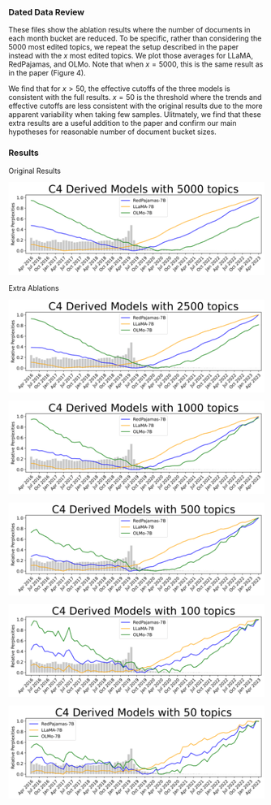 ### Dated Data Review

These files show the ablation results where the number of documents in each month bucket are reduced. To be specific, rather than considering the 5000 most edited topics, we repeat the setup described in the paper instead with the $x$ most edited topics. We plot those averages for LLaMA, RedPajamas, and OLMo. Note that when $x=5000$, this is the same result as in the paper (Figure 4).

We find that for $x > 50$, the effective cutoffs of the three models is consistent with the full results. $x=50$ is the threshold where the trends and effective cutoffs are less consistent with the original results due to the more apparent variability when taking few samples. Ulitmately, we find that these extra results are a useful addition to the paper and confirm our main hypotheses for reasonable number of document bucket sizes.

### Results

Original Results

![alt text](https://github.com/nexync/timestamp_images/blob/main/imgs/c4_5000-1.png)

Extra Ablations

![alt text](https://github.com/nexync/timestamp_images/blob/main/imgs/c4_2500-1.png)

![alt text](https://github.com/nexync/timestamp_images/blob/main/imgs/c4_1000-1.png)

![alt text](https://github.com/nexync/timestamp_images/blob/main/imgs/c4_500-1.png)

![alt text](https://github.com/nexync/timestamp_images/blob/main/imgs/c4_100-1.png)

![alt text](https://github.com/nexync/timestamp_images/blob/main/imgs/c4_50-1.png)


